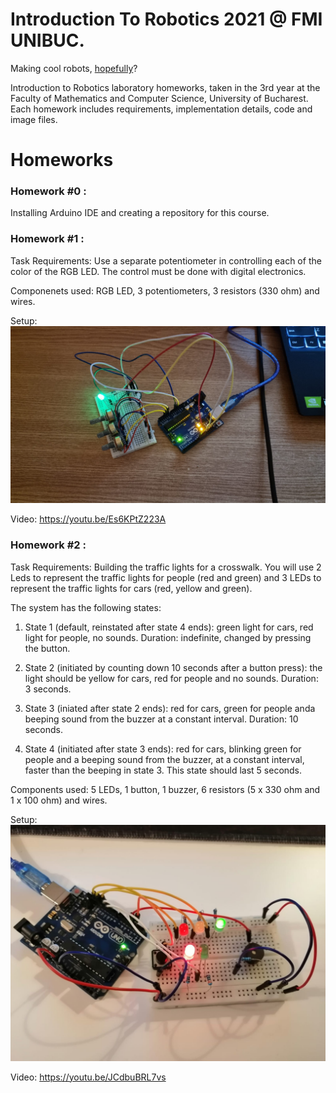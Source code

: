 # Introduction To Robotics 2021 @ FMI UNIBUC.
Making cool robots, [hopefully](https://www.youtube.com/watch?v=sa9MpLXuLs0)?

Introduction to Robotics laboratory homeworks, taken in the 3rd year at the Faculty of Mathematics and Computer Science, University of Bucharest. Each homework includes requirements, implementation details, code and image files.

# Homeworks
### Homework #0 :
Installing Arduino IDE and creating a repository for this course.

### Homework #1 :

Task Requirements: Use a separate potentiometer in controlling each of the color of the RGB LED. The control must be done with digital electronics.

Componenets used: RGB LED, 3 potentiometers, 3 resistors (330 ohm) and wires.

Setup: ![Setup 1](https://github.com/cul1n/IntroductionToRobotics/blob/main/Setups/Homework1.jpeg)

Video: https://youtu.be/Es6KPtZ223A

### Homework #2 :

Task Requirements: Building the traffic lights for a crosswalk. You will use 2 Leds to represent the traffic lights for people (red and green) and 3 LEDs to represent the traffic lights for cars (red, yellow and green).

The system has the following states:

1. State 1 (default, reinstated after state 4 ends): green light for cars, red light for people, no sounds. Duration: indefinite,  changed by pressing the button.

2. State 2 (initiated by counting down 10 seconds after a button press): the light should be yellow for cars, red for people and no sounds. Duration: 3 seconds.

3. State 3 (iniated after state 2 ends): red for cars, green for people anda beeping sound from the buzzer at a constant interval.  Duration: 10 seconds.

4. State 4 (initiated after state 3 ends): red for cars, blinking green for people and a beeping sound from the buzzer, at a constant interval, faster than the beeping in state 3. This state should last 5 seconds.

Components used: 5 LEDs, 1 button, 1 buzzer, 6 resistors (5 x 330 ohm and 1 x 100 ohm) and wires.

Setup: ![Setup 2](https://github.com/cul1n/IntroductionToRobotics/blob/main/Setups/Homework2.jpeg)

Video: https://youtu.be/JCdbuBRL7vs
